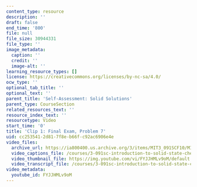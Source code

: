 ```yaml
---
content_type: resource
description: ''
draft: false
end_time: '800'
file: null
file_size: 30944331
file_type: ''
image_metadata:
  caption: ''
  credit: ''
  image-alt: ''
learning_resource_types: []
license: https://creativecommons.org/licenses/by-nc-sa/4.0/
ocw_type: ''
optional_tab_title: ''
optional_text: ''
parent_title: 'Self-Assessment: Solid Solutions'
parent_type: CourseSection
related_resources_text: ''
resource_index_text: ''
resourcetype: Video
start_time: '0'
title: 'Clip 1: Final Exam, Problem 7'
uid: cc253541-2d81-7f8e-b66f-c92ac6906e4e
video_files:
  archive_url: https://ia800400.us.archive.org/3/items/MIT3_091SCF10/MIT3-091SCF10Final_Exam_B_Prob_7_300k.mp4
  video_captions_file: /courses/3-091sc-introduction-to-solid-state-chemistry-fall-2010/9039065f0d9650cea5d032f04f9dbb28_FYJJHMLv9oM.vtt
  video_thumbnail_file: https://img.youtube.com/vi/FYJJHMLv9oM/default.jpg
  video_transcript_file: /courses/3-091sc-introduction-to-solid-state-chemistry-fall-2010/0382aeeaee6b999d8105b035092fdd0b_FYJJHMLv9oM.pdf
video_metadata:
  youtube_id: FYJJHMLv9oM
---
```

